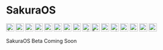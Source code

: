 # SakuraOS
<kbd>[<img title="Čeština" alt="Čeština" src="https://gcore.jsdelivr.net/gh/hampusborgos/country-flags@main/svg/cz.svg" width="22">](https://github.com/Minecraft3193092-os-organization/SakuraOS/blob/main/translations/README_cs_CZ.md)</kbd>
<kbd>[<img title="Deutsch" alt="Deutsch" src="https://gcore.jsdelivr.net/gh/hampusborgos/country-flags@main/svg/de.svg" width="22">](https://github.com/Minecraft3193092-os-organization/SakuraOS/blob/main/translations/README_de_DE.md)</kbd>
<kbd>[<img title="Español" alt="Español" src="https://gcore.jsdelivr.net/gh/hampusborgos/country-flags@main/svg/es.svg" width="22">](https://github.com/Minecraft3193092-os-organization/SakuraOS/blob/main/translations/README_es_ES.md)</kbd>
<kbd>[<img title="Française" alt="Française" src="https://gcore.jsdelivr.net/gh/hampusborgos/country-flags@main/svg/fr.svg" width="22">](https://github.com/Minecraft3193092-os-organization/SakuraOS/blob/main/translations/README_fr_FR.md)</kbd>
<kbd>[<img title="Italiano" alt="Italiano" src="https://gcore.jsdelivr.net/gh/hampusborgos/country-flags@main/svg/it.svg" width="22">](https://github.com/Minecraft3193092-os-organization/SakuraOS/blob/main/translations/README_it_IT.md)</kbd>
<kbd>[<img title="Polski" alt="Polski" src="https://gcore.jsdelivr.net/gh/hampusborgos/country-flags@main/svg/pl.svg" width="22">](https://github.com/Minecraft3193092-os-organization/SakuraOS/blob/main/translations/README_pl_PL.md)</kbd>
<kbd>[<img title="Русский" alt="Русский" src="https://gcore.jsdelivr.net/gh/hampusborgos/country-flags@main/svg/ru.svg" width="22">](https://github.com/Minecraft3193092-os-organization/SakuraOS/blob/main/translations/README_ru_RU.md)</kbd>
<kbd>[<img title="Svenska" alt="Svenska" src="https://gcore.jsdelivr.net/gh/hampusborgos/country-flags@main/svg/se.svg" width="22">](https://github.com/Minecraft3193092-os-organization/SakuraOS/blob/main/translations/README_sv_SE.md)</kbd>
<kbd>[<img title="Türkçe" alt="Türkçe" src="https://gcore.jsdelivr.net/gh/hampusborgos/country-flags@main/svg/tr.svg" width="22">](https://github.com/Minecraft3193092-os-organization/SakuraOS/blob/main/translations/README_tr_TR.md)</kbd>
<kbd>[<img title="ไทย" alt="ไทย" src="https://gcore.jsdelivr.net/gh/hampusborgos/country-flags@main/svg/th.svg" width="22">](https://github.com/Minecraft3193092-os-organization/SakuraOS/blob/main/translations/README_th_TH.md)</kbd>
<kbd>[<img title="українська мова" alt="українська мова" src="https://gcore.jsdelivr.net/gh/hampusborgos/country-flags@main/svg/ua.svg" width="22">](https://github.com/Minecraft3193092-os-organization/SakuraOS/blob/main/translations/README_ua_UA.md)</kbd>
<kbd>[<img title="Tiếng Việt" alt="Tiếng Việt" src="https://gcore.jsdelivr.net/gh/hampusborgos/country-flags@main/svg/vn.svg" width="22">](https://github.com/Minecraft3193092-os-organization/SakuraOS/blob/main/translations/README_vi_VN.md)</kbd>
<kbd>[<img title="中文" alt="中文" src="https://gcore.jsdelivr.net/gh/hampusborgos/country-flags@main/svg/tw.svg" width="22">](https://github.com/Minecraft3193092-os-organization/SakuraOS/blob/main/translations/README_zh_CN.md)</kbd>
<kbd>[<img title="中文" alt="中文" src="https://gcore.jsdelivr.net/gh/hampusborgos/country-flags@main/svg/my.svg" width="22">](https://github.com/Minecraft3193092-os-organization/SakuraOS/blob/main/translations/README_zh_MY.md)</kbd>
<kbd>[<img title="日本語" alt="日本語" src="https://gcore.jsdelivr.net/gh/hampusborgos/country-flags@main/svg/jp.svg" width="22">](https://github.com/Minecraft3193092-os-organization/SakuraOS/blob/main/translations/README_ja_JP.md)</kbd>
<kbd>[<img title="한국인" alt="한국인" src="https://gcore.jsdelivr.net/gh/hampusborgos/country-flags@main/svg/kr.svg" width="22">](https://github.com/Minecraft3193092-os-organization/SakuraOS/blob/main/translations/README_ko_KR.md)</kbd>

SakuraOS Beta Coming Soon
